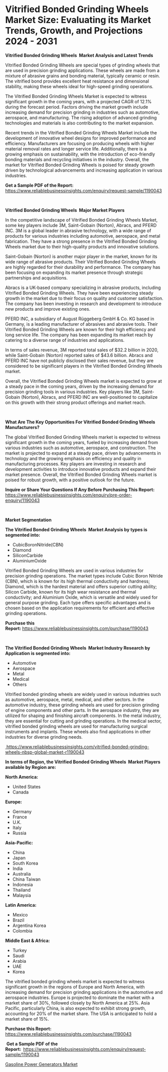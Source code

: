 <p><h1>Vitrified Bonded Grinding Wheels  Market Size: Evaluating its Market Trends, Growth, and Projections 2024 - 2031</h1></p><p><strong>Vitrified Bonded Grinding Wheels  Market Analysis and Latest Trends</strong></p>
<p><p>Vitrified Bonded Grinding Wheels are special types of grinding wheels that are used in precision grinding applications. These wheels are made from a mixture of abrasive grains and bonding material, typically ceramic or resin. The vitrified bond provides excellent heat resistance and dimensional stability, making these wheels ideal for high-speed grinding operations.</p><p>The Vitrified Bonded Grinding Wheels Market is expected to witness significant growth in the coming years, with a projected CAGR of 12.1% during the forecast period. Factors driving the market growth include increasing demand for precision grinding in industries such as automotive, aerospace, and manufacturing. The rising adoption of advanced grinding technologies and materials is also contributing to the market expansion.</p><p>Recent trends in the Vitrified Bonded Grinding Wheels Market include the development of innovative wheel designs for improved performance and efficiency. Manufacturers are focusing on producing wheels with higher material removal rates and longer service life. Additionally, there is a growing emphasis on sustainability, with the introduction of eco-friendly bonding materials and recycling initiatives in the industry. Overall, the market for Vitrified Bonded Grinding Wheels is poised for steady growth driven by technological advancements and increasing application in various industries.</p></p>
<p><strong>Get a Sample PDF of the Report:&nbsp;</strong> <a href="https://www.reliablebusinessinsights.com/enquiry/request-sample/1190043">https://www.reliablebusinessinsights.com/enquiry/request-sample/1190043</a></p>
<p>&nbsp;</p>
<p><strong>Vitrified Bonded Grinding Wheels  Major Market Players</strong></p>
<p><p>In the competitive landscape of Vitrified Bonded Grinding Wheels Market, some key players include 3M, Saint-Gobain (Norton), Abracs, and PFERD INC. 3M is a global leader in abrasive technology, with a wide range of products for various industries including automotive, aerospace, and metal fabrication. They have a strong presence in the Vitrified Bonded Grinding Wheels market due to their high-quality products and innovative solutions.</p><p>Saint-Gobain (Norton) is another major player in the market, known for its wide range of abrasive products. Their Vitrified Bonded Grinding Wheels are highly regarded for their durability and performance. The company has been focusing on expanding its market presence through strategic partnerships and acquisitions.</p><p>Abracs is a UK-based company specializing in abrasive products, including Vitrified Bonded Grinding Wheels. They have been experiencing steady growth in the market due to their focus on quality and customer satisfaction. The company has been investing in research and development to introduce new products and improve existing ones.</p><p>PFERD INC, a subsidiary of August Rüggeberg GmbH & Co. KG based in Germany, is a leading manufacturer of abrasives and abrasive tools. Their Vitrified Bonded Grinding Wheels are known for their high efficiency and long service life. The company has been expanding its market reach by catering to a diverse range of industries and applications.</p><p>In terms of sales revenue, 3M reported total sales of $32.2 billion in 2020, while Saint-Gobain (Norton) reported sales of $43.6 billion. Abracs and PFERD INC have not publicly disclosed their sales revenue, but they are considered to be significant players in the Vitrified Bonded Grinding Wheels market.</p><p>Overall, the Vitrified Bonded Grinding Wheels market is expected to grow at a steady pace in the coming years, driven by the increasing demand for precision grinding tools in various industries. Key players like 3M, Saint-Gobain (Norton), Abracs, and PFERD INC are well-positioned to capitalize on this growth with their strong product offerings and market reach.</p></p>
<p>&nbsp;</p>
<p><strong>What Are The Key Opportunities For Vitrified Bonded Grinding Wheels  Manufacturers?</strong></p>
<p><p>The global Vitrified Bonded Grinding Wheels market is expected to witness significant growth in the coming years, fueled by increasing demand from various industries such as automotive, aerospace, and construction. The market is projected to expand at a steady pace, driven by advancements in technology and the growing emphasis on efficiency and quality in manufacturing processes. Key players are investing in research and development activities to introduce innovative products and expand their market presence. Overall, the Vitrified Bonded Grinding Wheels market is poised for robust growth, with a positive outlook for the future.</p></p>
<p><strong>Inquire or Share Your Questions If Any Before Purchasing This Report:</strong> <a href="https://www.reliablebusinessinsights.com/enquiry/pre-order-enquiry/1190043">https://www.reliablebusinessinsights.com/enquiry/pre-order-enquiry/1190043</a></p>
<p>&nbsp;</p>
<p><strong>Market Segmentation</strong></p>
<p><strong>The Vitrified Bonded Grinding Wheels  Market Analysis by types is segmented into:</strong></p>
<p><ul><li>CubicBoronNitride(CBN)</li><li>Diamond</li><li>SiliconCarbide</li><li>AluminiumOxide</li></ul></p>
<p><p>Vitrified Bonded Grinding Wheels are used in various industries for precision grinding operations. The market types include Cubic Boron Nitride (CBN), which is known for its high thermal conductivity and hardness; Diamond, which is the hardest material and offers superior cutting ability; Silicon Carbide, known for its high wear resistance and thermal conductivity; and Aluminium Oxide, which is versatile and widely used for general purpose grinding. Each type offers specific advantages and is chosen based on the application requirements for efficient and effective grinding operations.</p></p>
<p><strong>Purchase this Report:&nbsp;</strong><a href="https://www.reliablebusinessinsights.com/purchase/1190043">https://www.reliablebusinessinsights.com/purchase/1190043</a></p>
<p>&nbsp;</p>
<p><strong>The Vitrified Bonded Grinding Wheels  Market Industry Research by Application is segmented into:</strong></p>
<p><ul><li>Automotive</li><li>Aerospace</li><li>Metal</li><li>Medical</li><li>Others</li></ul></p>
<p><p>Vitrified bonded grinding wheels are widely used in various industries such as automotive, aerospace, metal, medical, and other sectors. In the automotive industry, these grinding wheels are used for precision grinding of engine components and other parts. In the aerospace industry, they are utilized for shaping and finishing aircraft components. In the metal industry, they are essential for cutting and grinding operations. In the medical sector, vitrified bonded grinding wheels are used for manufacturing surgical instruments and implants. These wheels also find applications in other industries for diverse grinding needs.</p></p>
<p><a href="https://www.reliablebusinessinsights.com/vitrified-bonded-grinding-wheels-nbsp-global-market-r1190043">&nbsp;https://www.reliablebusinessinsights.com/vitrified-bonded-grinding-wheels-nbsp-global-market-r1190043</a></p>
<p><strong>In terms of Region, the Vitrified Bonded Grinding Wheels  Market Players available by Region are:</strong></p>
<p>
    <p> <strong> North America: </strong>
        <ul>
            <li>United States</li>
            <li>Canada</li>
        </ul>
        </p> 
    <p> <strong> Europe: </strong>
        <ul>
            <li>Germany</li>
            <li>France</li>
            <li>U.K.</li>
            <li>Italy</li>
            <li>Russia</li>
        </ul>
        </p> 
    <p> <strong> Asia-Pacific: </strong>
        <ul>
            <li>China</li>
            <li>Japan</li>
            <li>South Korea</li>
            <li>India</li>
            <li>Australia</li>
            <li>China Taiwan</li>
            <li>Indonesia</li>
            <li>Thailand</li>
            <li>Malaysia</li>
        </ul>
        </p> 
    <p> <strong> Latin America: </strong>
        <ul>
            <li>Mexico</li>
            <li>Brazil</li>
            <li>Argentina Korea</li>
            <li>Colombia</li>
        </ul>
        </p> 
    <p> <strong> Middle East & Africa: </strong>
        <ul>
            <li>Turkey</li>
            <li>Saudi</li>
            <li>Arabia</li>
            <li>UAE</li>
            <li>Korea</li>
        </ul>
    </p>
    </p>
<p><p>The vitrified bonded grinding wheels market is expected to witness significant growth in the regions of Europe and North America, with increasing demand for precision grinding applications in the automotive and aerospace industries. Europe is projected to dominate the market with a market share of 30%, followed closely by North America at 25%. Asia Pacific, particularly China, is also expected to exhibit strong growth, accounting for 20% of the market share. The USA is anticipated to hold a market share of 15%.</p></p>
<p><strong>Purchase this Report: </strong><a href="https://www.reliablebusinessinsights.com/purchase/1190043">https://www.reliablebusinessinsights.com/purchase/1190043</a></p>
<p>&nbsp;<strong>Get a Sample PDF of the Report:&nbsp;&nbsp;</strong><a href="https://www.reliablebusinessinsights.com/enquiry/request-sample/1190043">https://www.reliablebusinessinsights.com/enquiry/request-sample/1190043</a></p>
<p><strong></strong></p>
<p><p><a href="https://github.com/riwar777/Market-Research-Report-List-1/blob/main/gasoline-power-generators-market.md">Gasoline Power Generators Market</a></p></p>